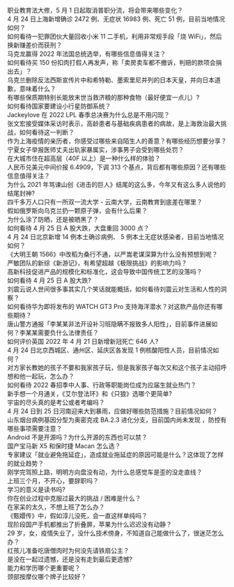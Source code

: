 职业教育法大修，5 月 1 日起取消普职分流，将会带来哪些变化？  
4 月 24 日上海新增确诊 2472 例、无症状 16983 例、死亡 51 例，目前当地情况如何？  
如何看待一犯罪团伙大量回收小米 11 二手机，利用非常规手段「烧 WiFi」，然后换新赚差价而获刑？  
马克龙赢得 2022 年法国总统选举，有哪些信息值得关注？  
如何看待买 150 份扣肉打假人再发声，称「卖房卖车都不撤诉，判赔的款项会捐出去」？  
乌克兰删除反法西斯宣传片中和希特勒、墨索里尼并列的日本天皇，并向日本道歉，意味着什么？  
有哪些保质期特别长能放末世当救济粮的那种食物（最好便宜一点儿）?  
如何看待国家要建设小行星防御系统？  
Jackeylove 在 2022 LPL 春季总决赛为什么总是不用闪现？  
张文宏接受媒体采访时表示，高龄患者与基础疾病患者的病故，是上海救治最大挑战，如何看待这一判断？  
作为上海疫情的亲历者，你感受过哪些来自陌生人的善意？有哪些经历想要分享？  
宁夏女子举报医师丈夫出轨家暴属实，涉事男子会受到哪些处罚？  
在大城市住在超高层（40F 以上）是一种什么样的体验？  
人民币兑美元中间价报 6.4909，下调 313 个基点，背后都有哪些原因？还有哪些信息值得关注？  
为什么 2021 年骂谏山创《进击的巨人》结尾的这么多，今年又有这么多人说他的结尾封神?  
四千多万人口只有一所双一流大学 - 云南大学，云南教育到底差在哪里？  
假如俄罗斯向乌克兰扔一颗原子弹，会有什么后果？  
为什么涂了防晒，还是被晒黑了？  
如何看待 4 月 25 日 A 股大跌，大盘重回 3000 点？  
4 月 24 日北京新增 14 例本土确诊病例、 5 例本土无症状感染者，目前当地情况如何？  
《大明王朝 1566》中改稻为桑行不通，以严嵩老谋深算为什么没有预想到呢？  
严敏团队的新综《新游记》，有希望超越《极限挑战》的影响力吗？  
高新科技促进产品的规模化和标准化，这会导致中国传统工艺的没落吗？  
如何看待 4 月 25 日 A 股大跌?  
刘震云说人世间很多事其实几个笑话就能概括，如何看待刘震云对生活和人性的洞察？  
如何看待华为即将发布的 WATCH GT3 Pro 支持海洋潜水？对这款产品你还有哪些期待？  
唐山警方通报「李某某非法开设补习班隐瞒不报致多人阳性」，目前事件进展如何？李某某需要负什么法律责任？  
如何评价英国 2022 年 4 月 21 日新增新冠死亡 646 人?  
4 月 24 日北京西城区、通州区、延庆区各发现 1 例核酸阳性人员，目前情况如何？  
对方家长教她的孩子不要和我家孩子玩，但是我家孩子每次又和这个孩子主动招呼想和他一起玩，怎么办？  
如何看待 2022 春招季中人事、行政等职能岗位成为应届生就业热门？  
新手想一个月通关，《艾尔登法环》和《只狼》选哪个更简单?  
宇宙的尽头真的是考公或者考编吗？  
4 月 24 日到 25 日河南迎来大到暴雨，应做好哪些防范措施？目前情况如何？  
山东烟台病例基因分型为奥密克戎 BA.2.3 进化分支，目前国内尚未发现 ，防控有哪些事项需要注意？  
Android 不是开源吗？为什么开源的东西也可以禁？  
国产宝马新 X5 和保时捷 Macan 怎么选？  
专家建议「就业避免拖延症」，造成就业拖延症的原因可能是什么？这体现了怎样的就业趋势？  
刚学完驾照上路，明明方向盘没有动，为什么总感觉车是歪的没走直线？  
上班三个月，不开心，要辞职吗？  
学习的意义是读书吗?  
你在创业过程中克服过最大的挑战 / 困难是什么？  
在家呆的太久，不想上班了怎么办？  
《甄嬛传》中，假如淳儿没死，会一直这样单纯吗？  
现阶段国产手机都推出了折叠屏，苹果为什么迟迟没有动静？  
29 岁，女，疫情失业了，没什么技术傍身，不知道自己能做什么了，很迷茫怎么办？  
红孩儿准备吃唐僧肉时为何没先请铁扇公主？  
是没在一起过遗憾，还是没有走到最后更遗憾?  
能力和学历哪个更重要呢？  
颈部按摩仪哪个牌子比较好？  
